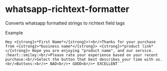 # whatsapp-richtext-formatter
Converts whatsapp formatted strings to richtext field tags

Example
```
Hey <{strong}>*First Name*</{strong}>!<br/>Thanks for your purchase from <{strong}>*business name*</{strong}> <{strong}>*product link*</{strong}> Hope you are enjoying "product name", and our service. :heart::smiley:<br/>Please rate your experience based on your recent purchase:<br/>Select the button that best describes your time with us.<br/>Buttons:<br/>• BAD<br/>• GOOD<br/>• EXCELLENT```
